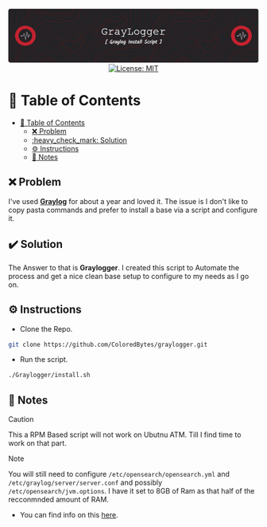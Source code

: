 <p align="center">
  <img src="./assets/images/github-header-image.png" alt="Header">
  <a href="https://github.com/ColoredBytes/Sempahore/blob/96113c308c5c5c57bb28591d058b2e90b2c65d33/LICENSE">
    <img src="https://img.shields.io/badge/License-MIT-yellow.svg" alt="License: MIT">
  </a>
</p>

# :link: Table of Contents

+ [:link: Table of Contents](#%3A%6C%69%6E%6B%3A%2D%74%61%62%6C%65%2D%6F%66%2D%63%6F%6E%74%65%6E%74%73)
  + [:x: Problem](#%3A%78%3A%2D%70%72%6F%62%6C%65%6D)
  + [:heavy\_check\_mark: Solution](#%3A%68%65%61%76%79%5F%63%68%65%63%6B%5F%6D%61%72%6B%3A%2D%73%6F%6C%75%74%69%6F%6E)
  + [:gear: Instructions](#%3A%67%65%61%72%3A%2D%69%6E%73%74%72%75%63%74%69%6F%6E%73)
  + [:memo: Notes](#%3A%6D%65%6D%6F%3A%2D%6E%6F%74%65%73)


## :x: Problem

I've used [**Graylog**](https://graylog.org/) for about a year and loved it. The issue is I don't like to copy pasta commands and prefer to install a base via a script and configure it.

## :heavy_check_mark: Solution

The Answer to that is **Graylogger**. I created this script to Automate the process and get a nice clean base setup to configure to my needs as I go on. 

## :gear: Instructions

- Clone the Repo.

```bash
git clone https://github.com/ColoredBytes/graylogger.git
```
- Run the script.

```bash
./Graylogger/install.sh
```



## :memo: Notes
> [!CAUTION]
> This a RPM Based script will not work on Ubutnu ATM. Till I find time to work on that part.

>[!NOTE]
> You will still need to configure `/etc/opensearch/opensearch.yml` and `/etc/graylog/server/server.conf` and possibly `/etc/opensearch/jvm.options`. I have it set to 8GB of Ram as that half of the recconmnded amount of RAM.
> - You can find info on this [here](https://go2docs.graylog.org/current/downloading_and_installing_graylog/red_hat_installation.htm?tocpath=Installing%20Graylog%7COperating%20System%20Packages%7C_____2).
